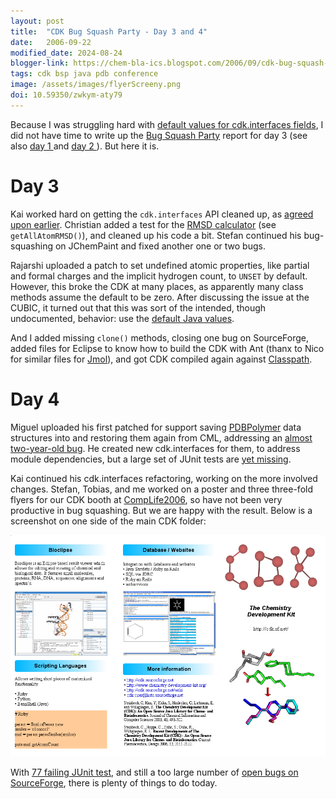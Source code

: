 ```yaml
---
layout: post
title:  "CDK Bug Squash Party - Day 3 and 4"
date:   2006-09-22
modified_date: 2024-08-24
blogger-link: https://chem-bla-ics.blogspot.com/2006/09/cdk-bug-squash-party-day-3-and-4.html
tags: cdk bsp java pdb conference
image: /assets/images/flyerScreeny.png
doi: 10.59350/zwkym-aty79
---
```


Because I was struggling hard with [default values for cdk.interfaces fields](http://sourceforge.net/mailarchive/forum.php?thread_id=30594266&forum_id=2178),
I did not have time to write up the [Bug Squash Party](http://wiki.cubic.uni-koeln.de/cdkwiki/doku.php?id=bsp200609) report for day 3 (see also
[day 1 <i class="fa-solid fa-recycle fa-xs"></i>](https://chem-bla-ics.linkedchemistry.info/2006/09/18/cdk-bug-squash-party-day-1.html) and
[day 2 <i class="fa-solid fa-recycle fa-xs"></i>](https://chem-bla-ics.linkedchemistry.info/2006/09/20/cdk-bug-squash-party-day-2.html)).
But here it is.

# Day 3

Kai worked hard on getting the `cdk.interfaces` API cleaned up, as [agreed upon earlier](http://wiki.cubic.uni-koeln.de/cdkwiki/doku.php?id=refactoringkernelclasses).
Christian added a test for the [RMSD calculator](http://cheminfo.informatics.indiana.edu/~rguha/code/java/nightly/api/org/openscience/cdk/geometry/GeometryTools.html)
(see `getAllAtomRMSD()`), and cleaned up his code a bit. Stefan continued his bug-squashing on JChemPaint and fixed another one or two bugs.

Rajarshi uploaded a patch to set undefined atomic properties, like partial and formal charges and the implicit hydrogen count, to `UNSET` by default.
However, this broke the CDK at many places, as apparently many class methods assume the default to be zero. After discussing the issue at the CUBIC,
it turned out that this was sort of the intended, though undocumented, behavior: use the [default Java values](http://java.sun.com/docs/books/tutorial/java/nutsandbolts/datatypes.html).

And I added missing `clone()` methods, closing one bug on SourceForge, added files for Eclipse to know how to build the CDK with Ant (thanx
to Nico for similar files for [Jmol](http://www.jmol.org/)), and got CDK compiled again against [Classpath](http://www.classpath.org/).

# Day 4

Miguel uploaded his first patched for support saving [PDBPolymer](http://cheminfo.informatics.indiana.edu/~rguha/code/java/nightly/api/org/openscience/cdk/protein/data/PDBPolymer.html)
data structures into and restoring them again from CML, addressing an [almost two-year-old bug](https://sourceforge.net/tracker/index.php?func=detail&aid=1085912&group_id=20024&atid=120024).
He created new cdk.interfaces for them, to address module dependencies, but a large set of JUnit tests are [yet missing](http://cheminfo.informatics.indiana.edu/~rguha/code/java/nightly/test/result-data.html).

Kai continued his cdk.interfaces refactoring, working on the more involved changes. Stefan, Tobias, and me worked on a poster and three three-fold
flyers for our CDK booth at [CompLife2006](http://www.inf.uni-konstanz.de/complife06/), so have not been very productive in bug squashing.
But we are happy with the result. Below is a screenshot on one side of the main CDK folder:

![](/assets/images/flyerScreeny.png)

With [77 failing JUnit test](http://cheminfo.informatics.indiana.edu/~rguha/code/java/nightly/junitsummary.html), and still a too large number of
[open bugs on SourceForge](http://sourceforge.net/tracker/?atid=120024&group_id=20024&func=browse), there is plenty of things to do today.
